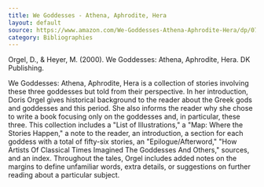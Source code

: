 ```yaml
---
title: We Goddesses - Athena, Aphrodite, Hera
layout: default
source: https://www.amazon.com/We-Goddesses-Athena-Aphrodite-Hera/dp/0789425866/ref=sr_1_1?dchild=1&keywords=We+Goddesses%3A+Athena%2C+Aphrodite%2C+Hera&qid=1619453525&s=books&sr=1-1
category: Bibliographies
---
```

Orgel, D., & Heyer, M. (2000). We Goddesses: Athena, Aphrodite, Hera. DK Publishing.

We Goddesses: Athena, Aphrodite, Hera is a collection of stories involving these three goddesses but told from their perspective. In her introduction, Doris Orgel gives historical background to the reader about the Greek gods and goddesses and this period. She also informs the reader why she chose to write a book focusing only on the goddesses and, in particular, these three. This collection includes a "List of Illustrations," a "Map: Where the Stories Happen," a note to the reader, an introduction, a section for each goddess with a total of fifty-six stories, an "Epilogue/Afterword," "How Artists Of Classical Times Imagined The Goddesses And Others," sources, and an index. Throughout the tales, Orgel includes added notes on the margins to define unfamiliar words, extra details, or suggestions on further reading about a particular subject.
